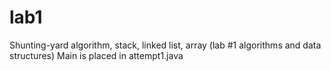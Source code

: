 # lab1
Shunting-yard algorithm, stack, linked list, array (lab #1 algorithms and data structures)
Main is placed in attempt1.java
